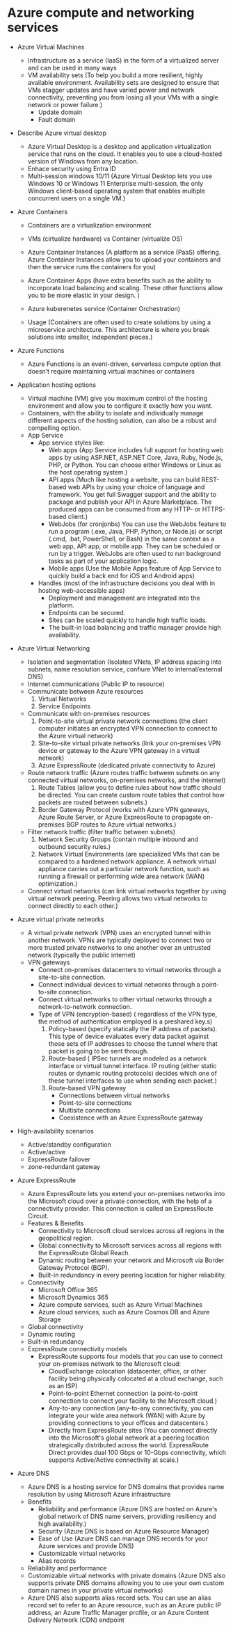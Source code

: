 # Azure compute and networking services 

- Azure Virtual Machines 
    - Infrastructure as a service (IaaS) in the form of a virtualized server and can be used in many ways
    - VM availability sets (To help you build a more resilient, highly available environment. Availability sets are designed to ensure that VMs stagger updates and have varied power and network connectivity, preventing you from losing all your VMs with a single network or power failure.)
        - Update domain
        - Fault domain
        
- Describe Azure virtual desktop
    -  Azure Virtual Desktop is a desktop and application virtualization service that runs on the cloud. It enables you to use a cloud-hosted version of Windows from any location. 
    - Enhace security using Entra ID
    - Multi-session windows 10/11 (Azure Virtual Desktop lets you use Windows 10 or Windows 11 Enterprise multi-session, the only Windows client-based operating system that enables multiple concurrent users on a single VM.)

- Azure Containers
    - Containers are a virtualization environment
    - VMs (cirtualize hardware) vs Container (virtualize OS)
    - Azure Container Instances (A platform as a service (PaaS) offering. Azure Container Instances allow you to upload your containers and then the service runs the containers for you)
    
    - Azure Container Apps (have extra benefits such as the ability to incorporate load balancing and scaling. These other functions allow you to be more elastic in your design.
    )
    - Azure kuberenetes service (Container Orchestration)
    - Usage (Containers are often used to create solutions by using a microservice architecture. This architecture is where you break solutions into smaller, independent pieces.)

- Azure Functions
    - Azure Functions is an event-driven, serverless compute option that doesn’t require maintaining virtual machines or containers

-  Application hosting options
    - Virtual machine (VM) give you maximum control of the hosting environment and allow you to configure it exactly how you want.
    - Containers, with the ability to isolate and individually manage different aspects of the hosting solution, can also be a robust and compelling option.
    - App Service
        - App service styles like:
            - Web apps (App Service includes full support for hosting web apps by using ASP.NET, ASP.NET Core, Java, Ruby, Node.js, PHP, or Python. You can choose either Windows or Linux as the host operating system.)
            - API apps (Much like hosting a website, you can build REST-based web APIs by using your choice of language and framework. You get full Swagger support and the ability to package and publish your API in Azure Marketplace. The produced apps can be consumed from any HTTP- or HTTPS-based client.)
            - WebJobs (for cronjonbs) You can use the WebJobs feature to run a program (.exe, Java, PHP, Python, or Node.js) or script (.cmd, .bat, PowerShell, or Bash) in the same context as a web app, API app, or mobile app. They can be scheduled or run by a trigger. WebJobs are often used to run background tasks as part of your application logic.
            - Mobile apps (Use the Mobile Apps feature of App Service to quickly build a back end for iOS and Android apps)
        - Handles (most of the infrastructure decisions you deal with in hosting web-accessible apps)        
            - Deployment and management are integrated into the platform.
            - Endpoints can be secured.
            - Sites can be scaled quickly to handle high traffic loads.
            - The built-in load balancing and traffic manager provide high availability.

- Azure Virtual Networking
    - Isolation and segmentation (Isolated VNets, IP address spacing into subnets, name resolution service, confiure VNet to internal/external DNS)
    - Internet communications (Public IP to resource)
    - Communicate between Azure resources
        1. Virtual Networks
        2. Service Endpoints
    - Communicate with on-premises resources
        1. Point-to-site virtual private network connections (the client computer initiates an encrypted VPN connection to connect to the Azure virtual network)
        2. Site-to-site virtual private networks (link your on-premises VPN device or gateway to the Azure VPN gateway in a virtual network)
        3. Azure ExpressRoute (dedicated private connectivity to Azure)
    - Route network traffic (Azure routes traffic between subnets on any connected virtual networks, on-premises networks, and the internet)
        1. Route Tables (allow you to define rules about how traffic should be directed. You can create custom route tables that control how packets are routed between subnets.)
        2. Border Gateway Protocol (works with Azure VPN gateways, Azure Route Server, or Azure ExpressRoute to propagate on-premises BGP routes to Azure virtual networks.)
    - Filter network traffic (filter traffic between subnets)
        1. Network Security Groups (contain multiple inbound and outbound security rules.)
        2. Network Virtual Environments (are specialized VMs that can be compared to a hardened network appliance. A network virtual appliance carries out a particular network function, such as running a firewall or performing wide area network (WAN) optimization.)
    - Connect virtual networks (can link virtual networks together by using virtual network peering. Peering allows two virtual networks to connect directly to each other.)

- Azure virtual private networks
    - A virtual private network (VPN) uses an encrypted tunnel within another network. VPNs are typically deployed to connect two or more trusted private networks to one another over an untrusted network (typically the public internet)
    - VPN gateways
        - Connect on-premises datacenters to virtual networks through a site-to-site connection.
        - Connect individual devices to virtual networks through a point-to-site connection.
        - Connect virtual networks to other virtual networks through a network-to-network connection.
        - Type of VPN (encryption-based) ( regardless of the VPN type, the method of authentication employed is a preshared key.s)
            1. Policy-based (specify statically the IP address of packets). This type of device evaluates every data packet against those sets of IP addresses to choose the tunnel where that packet is going to be sent through.
            2. Route-based ( IPSec tunnels are modeled as a network interface or virtual tunnel interface. IP routing (either static routes or dynamic routing protocols) decides which one of these tunnel interfaces to use when sending each packet.)
            3. Route-based VPN gateway
                - Connections between virtual networks
                - Point-to-site connections
                - Multisite connections
                - Coexistence with an Azure ExpressRoute gateway


- High-availability scenarios
    - Active/standby configuration
    - Active/active
    - ExpressRoute failover
    - zone-redundant gateway


- Azure ExpressRoute
    - Azure ExpressRoute lets you extend your on-premises networks into the Microsoft cloud over a private connection, with the help of a connectivity provider. This connection is called an ExpressRoute Circuit.
    - Features & Benefits
        - Connectivity to Microsoft cloud services across all regions in the geopolitical region.
        - Global connectivity to Microsoft services across all regions with the ExpressRoute Global Reach.
        - Dynamic routing between your network and Microsoft via Border Gateway Protocol (BGP).
        - Built-in redundancy in every peering location for higher reliability.
    - Connectivity
        - Microsoft Office 365
        - Microsoft Dynamics 365
        - Azure compute services, such as Azure Virtual Machines
        - Azure cloud services, such as Azure Cosmos DB and Azure Storage
    - Global connectivity
    - Dynamic routing
    - Built-in redundancy
    - ExpressRoute connectivity models
        - ExpressRoute supports four models that you can use to connect your on-premises network to the Microsoft cloud:
            - CloudExchange colocation (datacenter, office, or other facility being physically colocated at a cloud exchange, such as an ISP)
            - Point-to-point Ethernet connection (a point-to-point connection to connect your facility to the Microsoft cloud.)
            - Any-to-any connection (any-to-any connectivity, you can integrate your wide area network (WAN) with Azure by providing connections to your offices and datacenters.)
            - Directly from ExpressRoute sites (You can connect directly into the Microsoft's global network at a peering location strategically distributed across the world. ExpressRoute Direct provides dual 100 Gbps or 10-Gbps connectivity, which supports Active/Active connectivity at scale.)

- Azure DNS
    - Azure DNS is a hosting service for DNS domains that provides name resolution by using Microsoft Azure infrastructure
    - Benefits
        - Reliability and performance (Azure DNS are hosted on Azure's global network of DNS name servers, providing resiliency and high availability.)
        - Security (Azure DNS is based on Azure Resource Manager)
        - Ease of Use (Azure DNS can manage DNS records for your Azure services and provide DNS)
        - Customizable virtual networks
        - Alias records
    - Reliability and performance
    - Customizable virtual networks with private domains (Azure DNS also supports private DNS domains allowing you to use your own custom domain names in your private virtual networks)
    - Azure DNS also supports alias record sets. You can use an alias record set to refer to an Azure resource, such as an Azure public IP address, an Azure Traffic Manager profile, or an Azure Content Delivery Network (CDN) endpoint




